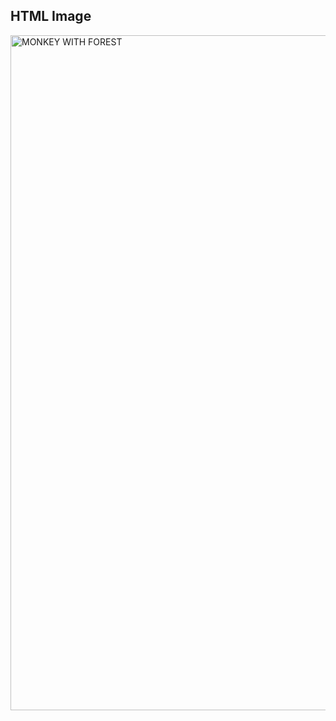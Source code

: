 <!DOCTYPE html>
<html>
<body>

<h2>HTML Image</h2>
<img src="https://cdn.discordapp.com/attachments/887962015040147486/941035873938599976/FOREST_WITH_MONKEY.png" alt="MONKEY WITH FOREST" width="1920" height="1080">

</body>
</html>

